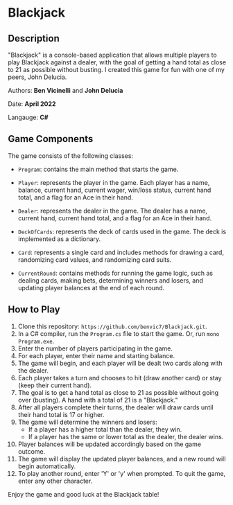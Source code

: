 # Blackjack

## Description
"Blackjack" is a console-based application that allows multiple players to play Blackjack against a dealer, with the goal of getting a hand total as close to 21 as possible without busting. I created this game for fun with one of my peers, John Delucia.

Authors: **Ben Vicinelli** and **John Delucia**

Date: **April 2022**

Langauge: **C#**

## Game Components

The game consists of the following classes:

- `Program`: contains the main method that starts the game.

- `Player`: represents the player in the game. Each player has a name, balance, current hand, current wager, win/loss status, current hand total, and a flag for an Ace in their hand.

- `Dealer`: represents the dealer in the game. The dealer has a name, current hand, current hand total, and a flag for an Ace in their hand.

- `DeckOfCards`: represents the deck of cards used in the game. The deck is implemented as a dictionary.

- `Card`: represents a single card and includes methods for drawing a card, randomizing card values, and randomizing card suits.

- `CurrentRound`: contains methods for running the game logic, such as dealing cards, making bets, determining winners and losers, and updating player balances at the end of each round.



## How to Play

1. Clone this repository: `https://github.com/benvic7/Blackjack.git`.
2. In a C# compiler, run the `Program.cs` file to start the game. Or, run `mono Program.exe`.
3. Enter the number of players participating in the game.
4. For each player, enter their name and starting balance.
5. The game will begin, and each player will be dealt two cards along with the dealer.
6. Each player takes a turn and chooses to hit (draw another card) or stay (keep their current hand).
7. The goal is to get a hand total as close to 21 as possible without going over (busting). A hand with a total of 21 is a "Blackjack."
8. After all players complete their turns, the dealer will draw cards until their hand total is 17 or higher.
9. The game will determine the winners and losers:
   - If a player has a higher total than the dealer, they win.
   - If a player has the same or lower total as the dealer, the dealer wins.
10. Player balances will be updated accordingly based on the game outcome.
11. The game will display the updated player balances, and a new round will begin automatically.
12. To play another round, enter 'Y' or 'y' when prompted. To quit the game, enter any other character.


Enjoy the game and good luck at the Blackjack table!
